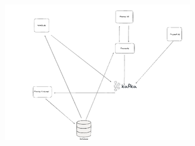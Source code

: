 ![Sistem Mimarisi](https://github.com/yusufkorucu/VehicleApp/blob/master/Screenshot%202024-09-04%20at%2019.03.51.png)
